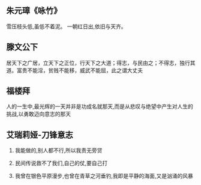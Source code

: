 ## 朱元璋《咏竹》
雪压枝头低,虽低不着泥。
一朝红日出,依旧与天齐。

## 滕文公下
居天下之广居，立天下之正位，行天下之大道；得志，与民由之；不得志，独行其道。富贵不能淫，贫贱不能移，威武不能屈，此之谓大丈夫

## 福楼拜
人的一生中,最光辉的一天并非是功成名就那天,而是从悲叹与绝望中产生对人生的挑战,以勇敢迈向意志的那天

## 艾瑞莉娅-刀锋意志

1. 我能做的,别人都不行,所以我责无旁贷

2. 民间传说救不了我们,自己的仗,要自己打

3. 我曾在银色平原漫步,也曾在青草之河垂钓,我即是平静的海面,又是汹涌的风暴







